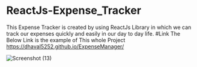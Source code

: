 # ReactJs-Expense_Tracker
This Expense Tracker is created by using ReactJs Library in which we can track our expenses quickly and easily in our day to day life.
#Link
The Below Link is the example of This whole Project
https://dhaval5252.github.io/ExpenseManager/

![Screenshot (13)](https://user-images.githubusercontent.com/104157532/164593304-2ae2ec44-4914-4648-b4d9-a78758478b06.png)
